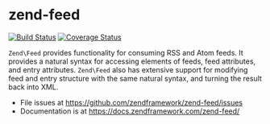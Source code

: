 # zend-feed

[![Build Status](https://secure.travis-ci.org/zendframework/zend-feed.svg?branch=master)](https://secure.travis-ci.org/zendframework/zend-feed)
[![Coverage Status](https://coveralls.io/repos/github/zendframework/zend-feed/badge.svg?branch=master)](https://coveralls.io/github/zendframework/zend-feed?branch=master)

`Zend\Feed` provides functionality for consuming RSS and Atom feeds. It provides
a natural syntax for accessing elements of feeds, feed attributes, and entry
attributes. `Zend\Feed` also has extensive support for modifying feed and entry
structure with the same natural syntax, and turning the result back into XML.

- File issues at https://github.com/zendframework/zend-feed/issues
- Documentation is at https://docs.zendframework.com/zend-feed/
